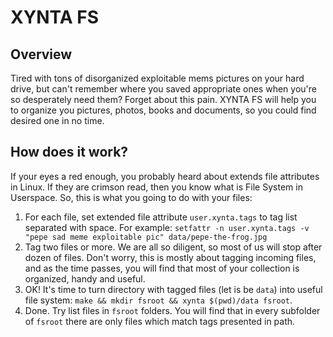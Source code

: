 # XYNTA FS
## Overview
Tired with tons of disorganized exploitable mems pictures on your hard drive, but can't remember where you saved appropriate ones when you're so desperately need them?
Forget about this pain. XYNTA FS will help you to organize you pictures, photos, books and documents, so you could find desired one in no time.
## How does it work?
If your eyes a red enough, you probably heard about extends file attributes in Linux. If they are crimson read, then you know what is File System in Userspace. So, this is what you going to do with your files:
1. For each file, set extended file attribute `user.xynta.tags` to tag list separated with space. For example: `setfattr -n user.xynta.tags -v "pepe sad meme exploitable pic" data/pepe-the-frog.jpg`
2. Tag two files or more. We are all so diligent, so most of us will stop after dozen of files. Don't worry, this is mostly about tagging incoming files, and as the time passes, you will find that most of your collection is organized, handy and useful.
3. OK! It's time to turn directory with tagged files (let is be `data`) into useful file system: `make && mkdir fsroot && xynta $(pwd)/data fsroot`.
4. Done. Try list files in `fsroot` folders. You will find that in every subfolder of `fsroot` there are only files which match tags presented in path.
